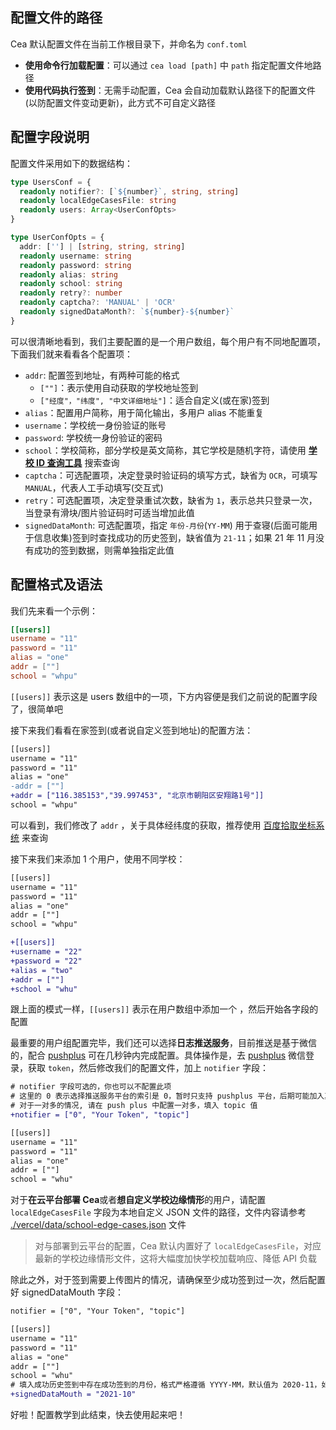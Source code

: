 ## 配置文件的路径

Cea 默认配置文件在当前工作根目录下，并命名为 `conf.toml`

- **使用命令行加载配置**：可以通过 `cea load [path]` 中 `path` 指定配置文件地路径
- **使用代码执行签到**：无需手动配置，Cea 会自动加载默认路径下的配置文件(以防配置文件变动更新)，此方式不可自定义路径

## 配置字段说明

配置文件采用如下的数据结构：

```ts
type UsersConf = {
  readonly notifier?: [`${number}`, string, string]
  readonly localEdgeCasesFile: string
  readonly users: Array<UserConfOpts>
}

type UserConfOpts = {
  addr: [''] | [string, string, string]
  readonly username: string
  readonly password: string
  readonly alias: string
  readonly school: string
  readonly retry?: number
  readonly captcha?: 'MANUAL' | 'OCR'
  readonly signedDataMonth?: `${number}-${number}`
}
```

可以很清晰地看到，我们主要配置的是一个用户数组，每个用户有不同地配置项，下面我们就来看看各个配置项：

- `addr`: 配置签到地址，有两种可能的格式
  - `[""]`：表示使用自动获取的学校地址签到
  - `["经度"，"纬度", "中文详细地址"]`：适合自定义(或在家)签到
- `alias`：配置用户简称，用于简化输出，多用户 alias 不能重复
- `username`：学校统一身份验证的账号
- `password`: 学校统一身份验证的密码
- `school`：学校简称，部分学校是英文简称，其它学校是随机字符，请使用 **[学校 ID 查询工具](https://schoolid.vercel.app)** 搜索查询
- `captcha`：可选配置项，决定登录时验证码的填写方式，缺省为 `OCR`，可填写 `MANUAL`，代表人工手动填写(交互式)
- `retry`：可选配置项，决定登录重试次数，缺省为 `1`，表示总共只登录一次，当登录有滑块/图片验证码时可适当增加此值
- `signedDataMonth`: 可选配置项，指定 `年份-月份`(`YY-MM`) 用于查寝(后面可能用于信息收集)签到时查找成功的历史签到，缺省值为 `21-11`；如果 21 年 11 月没有成功的签到数据，则需单独指定此值

## 配置格式及语法

我们先来看一个示例：

```toml
[[users]]
username = "11"
password = "11"
alias = "one"
addr = [""]
school = "whpu"
```

`[[users]]` 表示这是 users 数组中的一项，下方内容便是我们之前说的配置字段了，很简单吧

接下来我们看看在家签到(或者说自定义签到地址)的配置方法：

```diff
[[users]]
username = "11"
password = "11"
alias = "one"
-addr = [""]
+addr = ["116.385153","39.997453", "北京市朝阳区安翔路1号"]]
school = "whpu"
```

可以看到，我们修改了 `addr` ，关于具体经纬度的获取，推荐使用 [百度拾取坐标系统](https://api.map.baidu.com/lbsapi/getpoint/index.html) 来查询

接下来我们来添加 1 个用户，使用不同学校：

```diff
[[users]]
username = "11"
password = "11"
alias = "one"
addr = [""]
school = "whpu"

+[[users]]
+username = "22"
+password = "22"
+alias = "two"
+addr = [""]
+school = "whu"
```

跟上面的模式一样，`[[users]]` 表示在用户数组中添加一个 ，然后开始各字段的配置

最重要的用户组配置完毕，我们还可以选择**日志推送服务**，目前推送是基于微信的，配合 [pushplus](http://pushplus.hxtrip.com/message) 可在几秒钟内完成配置。具体操作是，去 [pushplus](http://pushplus.hxtrip.com/message) 微信登录，获取 `token`，然后修改我们的配置文件，加上 `notifier` 字段：

```diff
# notifier 字段可选的，你也可以不配置此项
# 这里的 0 表示选择推送服务平台的索引是 0，暂时只支持 pushplus 平台，后期可能加入其它平台支持
# 对于一对多的情况, 请在 push plus 中配置一对多，填入 topic 值
+notifier = ["0", "Your Token", "topic"]

[[users]]
username = "11"
password = "11"
alias = "one"
addr = [""]
school = "whu"
```

对于<strong id="edge_link">在云平台部署 Cea</strong>或者**想自定义学校边缘情形**的用户，请配置 `localEdgeCasesFile` 字段为本地自定义 JSON 文件的路径，文件内容请参考 [./vercel/data/school-edge-cases.json](https://github.com/ceajs/cea/blob/main/vercel/data/school-edge-cases.json) 文件

> 对与部署到云平台的配置，Cea 默认内置好了 `localEdgeCasesFile`，对应最新的学校边缘情形文件，这将大幅度加快学校加载响应、降低 API 负载

除此之外，对于签到需要上传图片的情况，请确保至少成功签到过一次，然后配置好 signedDataMouth 字段：

```diff
notifier = ["0", "Your Token", "topic"]

[[users]]
username = "11"
password = "11"
alias = "one"
addr = [""]
school = "whu"
# 填入成功历史签到中存在成功签到的月份，格式严格遵循 YYYY-MM，默认值为 2020-11，如果你在此月有成功签到记录，可以省此字段的配置
+signedDataMouth = "2021-10"
```

好啦！配置教学到此结束，快去使用起来吧！
